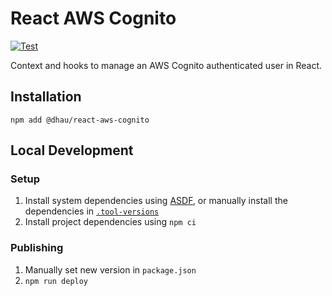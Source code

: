 # React AWS Cognito

[![Test](https://github.com/danielholmes/dhau-react-aws-cognito/actions/workflows/test.yml/badge.svg)](https://github.com/danielholmes/dhau-react-aws-cognito/actions/workflows/test.yml)

Context and hooks to manage an AWS Cognito authenticated user in React.

## Installation

```
npm add @dhau/react-aws-cognito
```

## Local Development

### Setup

1. Install system dependencies using [ASDF](https://asdf-vm.com/), or manually install the dependencies in [`.tool-versions`](./.tool-versions)
2. Install project dependencies using `npm ci`

### Publishing

1. Manually set new version in `package.json`
2. `npm run deploy`